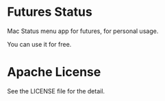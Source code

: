 # Futures Status
Mac Status menu app for futures, for personal usage.

You can use it for free.

# Apache License
See the LICENSE file for the detail.
